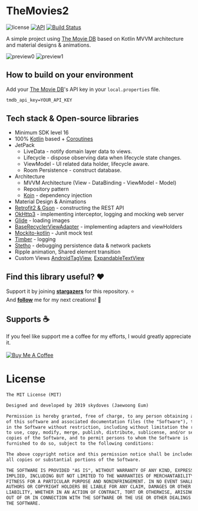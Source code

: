 # TheMovies2
![license](https://img.shields.io/badge/license-MIT%20License-blue.svg)
[![API](https://img.shields.io/badge/API-16%2B-brightgreen.svg?style=flat)](https://android-arsenal.com/api?level=16)
[![Build Status](https://travis-ci.org/skydoves/TheMovies2.svg?branch=master)](https://travis-ci.org/skydoves/TheMovies2)

A simple project using [The Movie DB](https://www.themoviedb.org) based on Kotlin MVVM architecture and material designs & animations.<br>

![preview0](https://user-images.githubusercontent.com/24237865/64071378-4082bc00-ccb4-11e9-8ceb-56e52c223ac8.gif)
![preview1](https://user-images.githubusercontent.com/24237865/64071373-e41f9c80-ccb3-11e9-996b-888b5bf9877d.gif)

## How to build on your environment
Add your [The Movie DB](https://www.themoviedb.org)'s API key in your `local.properties` file.
```xml
tmdb_api_key=YOUR_API_KEY
```

## Tech stack & Open-source libraries
- Minimum SDK level 16
- 100% [Kotlin](https://kotlinlang.org/) based + [Coroutines](https://github.com/Kotlin/kotlinx.coroutines)
- JetPack
  - LiveData - notify domain layer data to views.
  - Lifecycle - dispose observing data when lifecycle state changes.
  - ViewModel - UI related data holder, lifecycle aware.
  - Room Persistence - construct database.
- Architecture
  - MVVM Architecture (View - DataBinding - ViewModel - Model)
  - Repository pattern
  - [Koin](https://github.com/InsertKoinIO/koin) - dependency injection
- Material Design & Animations
- [Retrofit2 & Gson](https://github.com/square/retrofit) - constructing the REST API
- [OkHttp3](https://github.com/square/okhttp) - implementing interceptor, logging and mocking web server
- [Glide](https://github.com/bumptech/glide) - loading images
- [BaseRecyclerViewAdapter](https://github.com/skydoves/BaseRecyclerViewAdapter) - implementing adapters and viewHolders
- [Mockito-kotlin](https://github.com/nhaarman/mockito-kotlin) - Junit mock test
- [Timber](https://github.com/JakeWharton/timber) - logging
- [Stetho](https://github.com/facebook/stetho) - debugging persistence data & network packets
- Ripple animation, Shared element transition
- Custom Views [AndroidTagView](https://github.com/whilu/AndroidTagView), [ExpandableTextView](https://github.com/Manabu-GT/ExpandableTextView)

## Find this library useful? :heart:
Support it by joining __[stargazers](https://github.com/skydoves/TheMovies/stargazers2)__ for this repository. :star: <br>
And __[follow](https://github.com/skydoves)__ me for my next creations! 🤩

## Supports :coffee:
If you feel like support me a coffee for my efforts, I would greatly appreciate it. <br><br>
<a href="https://www.buymeacoffee.com/skydoves" target="_blank"><img src="https://www.buymeacoffee.com/assets/img/custom_images/purple_img.png" alt="Buy Me A Coffee" style="height: auto !important;width: auto !important;" ></a>

# License
```xml
The MIT License (MIT)

Designed and developed by 2019 skydoves (Jaewoong Eum)

Permission is hereby granted, free of charge, to any person obtaining a copy
of this software and associated documentation files (the "Software"), to deal
in the Software without restriction, including without limitation the rights
to use, copy, modify, merge, publish, distribute, sublicense, and/or sell
copies of the Software, and to permit persons to whom the Software is
furnished to do so, subject to the following conditions:

The above copyright notice and this permission notice shall be included in
all copies or substantial portions of the Software.

THE SOFTWARE IS PROVIDED "AS IS", WITHOUT WARRANTY OF ANY KIND, EXPRESS OR
IMPLIED, INCLUDING BUT NOT LIMITED TO THE WARRANTIES OF MERCHANTABILITY,
FITNESS FOR A PARTICULAR PURPOSE AND NONINFRINGEMENT. IN NO EVENT SHALL THE
AUTHORS OR COPYRIGHT HOLDERS BE LIABLE FOR ANY CLAIM, DAMAGES OR OTHER
LIABILITY, WHETHER IN AN ACTION OF CONTRACT, TORT OR OTHERWISE, ARISING FROM,
OUT OF OR IN CONNECTION WITH THE SOFTWARE OR THE USE OR OTHER DEALINGS IN
THE SOFTWARE.
```
